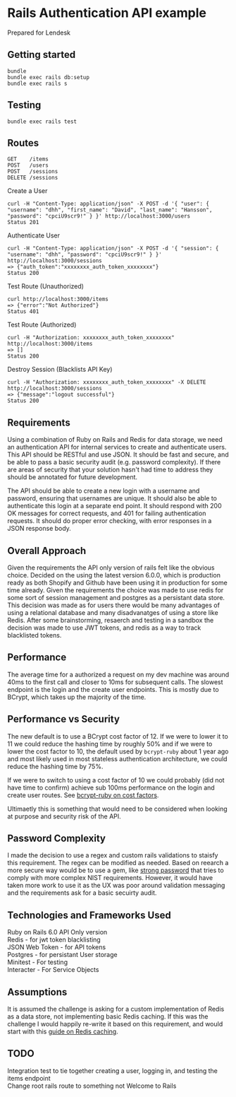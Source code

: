 # Rails Authentication API example

Prepared for Lendesk  

## Getting started

```
bundle
bundle exec rails db:setup
bundle exec rails s
```

## Testing  

```
bundle exec rails test
```

## Routes
```
GET    /items
POST   /users
POST   /sessions
DELETE /sessions
```

Create a User
```
curl -H "Content-Type: application/json" -X POST -d '{ "user": { "username": "dhh", "first_name": "David", "last_name": "Hansson", "password": "cpciU9scr9!" } }' http://localhost:3000/users
Status 201
```

Authenticate User
```
curl -H "Content-Type: application/json" -X POST -d '{ "session": { "username": "dhh", "password": "cpciU9scr9!" } }' http://localhost:3000/sessions
=> {"auth_token":"xxxxxxxx_auth_token_xxxxxxxx"}
Status 200
```

Test Route (Unauthorized)
```
curl http://localhost:3000/items
=> {"error":"Not Authorized"}
Status 401
```

Test Route (Authorized)
```
curl -H "Authorization: xxxxxxxx_auth_token_xxxxxxxx" http://localhost:3000/items
=> []
Status 200
```

Destroy Session (Blacklists API Key)
```
curl -H "Authorization: xxxxxxxx_auth_token_xxxxxxxx" -X DELETE http://localhost:3000/sessions
=> {"message":"logout successful"}
Status 200
```

## Requirements  
Using a combination of Ruby on Rails and Redis for data storage, we need an authentication API for internal services to create and authenticate users. This API should be RESTful and use JSON. It should be fast and secure, and be able to pass a basic security audit (e.g. password complexity). If there are areas of security that your solution hasn't had time to address they should be annotated for future development.

The API should be able to create a new login with a username and password, ensuring that usernames are unique. It should also be able to authenticate this login at a separate end point. It should respond with 200 OK messages for correct requests, and 401 for failing authentication requests. It should do proper error checking, with error responses in a JSON response body.

## Overall Approach
Given the requirements the API only version of rails felt like the obvious choice. Decided on the using the latest version 6.0.0, which is production ready as both Shopify and Github have been using it in production for some time already. Given the requirements the choice was made to use redis for some sort of session management and postgres as a persistant data store. This decision was made as for users there would be many advantages of using a relational database and many disadvanatges of using a store like Redis. After some brainstorming, resaerch and testing in a sandbox the decision was made to use JWT tokens, and redis as a way to track blacklisted tokens.  

## Performance
The average time for a authorized a request on my dev machine was around 40ms to the first call and closer to 10ms for subsequent calls. The slowest endpoint is the login and the create user endpoints. This is mostly due to BCrypt, which takes up the majority of the time. 

## Performance vs Security
The new default is to use a BCrypt cost factor of 12. If we were to lower it to 11 we could reduce the hashing time by roughly 50% and if we were to lower the cost factor to 10, the default used by `bcrypt-ruby` about 1 year ago and most likely used in most stateless authentication architecture, we could reduce the hashing time by 75%.   

If we were to switch to using a cost factor of 10 we could probably (did not have time to confirm) achieve sub 100ms performance on the login and create user routes. See [bcrypt-ruby on cost factors](https://github.com/codahale/bcrypt-ruby#cost-factors). 

Ultimaetly this is something that would need to be considered when looking at purpose and security risk of the API.

## Password Complexity
I made the decision to use a regex and custom rails validations to staisfy this requirement. The regex can be modified as needed. Based on reearch a more secure way would be to use a gem, like [strong password](https://github.com/bdmac/strong_password) that tries to comply with more complex NIST requirements. However, it would have taken more work to use it as the UX was poor around validation messaging and the requirements ask for a basic secuirty audit.  

## Technologies and Frameworks Used
Ruby on Rails 6.0 API Only version  
Redis - for jwt token blacklisting  
JSON Web Token - for API tokens  
Postgres - for persistant User storage  
Minitest - For testing  
Interacter - For Service Objects  

## Assumptions
It is assumed the challenge is asking for a custom implementation of Redis as a data store, not implementing basic Redis caching. If this was the challenge I would happily re-write it based on this requirement, and would start with this [guide on Redis caching](https://guides.rubyonrails.org/caching_with_rails.html#activesupport-cache-rediscachestore).  

## TODO
Integration test to tie together creating a user, logging in, and testing the items endpoint  
Change root rails route to something not Welcome to Rails
